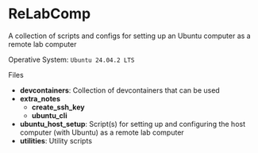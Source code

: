# ReLabComp

A collection of scripts and configs for setting up an Ubuntu computer as a remote lab computer

Operative System: `Ubuntu 24.04.2 LTS`



Files

- **devcontainers**: Collection of devcontainers that can be used
- **extra_notes**
    - **create_ssh_key**
    - **ubuntu_cli**
- **ubuntu_host_setup**: Script(s) for setting up and configuring the host computer (with Ubuntu) as a remote lab computer
- **utilities**: Utility scripts

